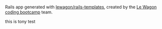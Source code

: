 Rails app generated with [lewagon/rails-templates](https://github.com/lewagon/rails-templates), created by the [Le Wagon coding bootcamp](https://www.lewagon.com) team.

this is tony test
